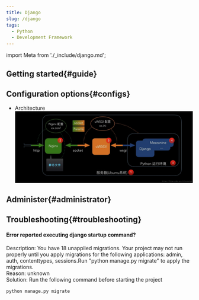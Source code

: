 ```yaml
---
title: Django
slug: /django
tags:
  - Python
  - Development Framework
---
```


import Meta from './_include/django.md';

<Meta name="meta" />

## Getting started{#guide}

## Configuration options{#configs}

- Architecture
  ![Python production environment architecture](./assets/django-arch-websoft9.jpg)

## Administer{#administrator}

## Troubleshooting{#troubleshooting}

#### Error reported executing django startup command?

Description: You have 18 unapplied migrations. Your project may not run properly until you apply migrations for the following applications: admin, auth, contenttypes, sessions.Run "python manage.py migrate" to apply the migrations.    
Reason: unknown  
Solution: Run the following command before starting the project    
  ```
  python manage.py migrate
  ```